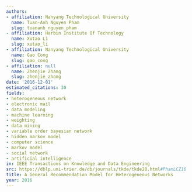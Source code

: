 ```yaml
---
authors:
- affiliation: Nanyang Technological University
  name: Tuan-Anh Nguyen Pham
  slug: tuananh_nguyen_pham
- affiliation: Harbin Institute Of Technology
  name: Xutao Li
  slug: xutao_li
- affiliation: Nanyang Technological University
  name: Gao Cong
  slug: gao_cong
- affiliation: null
  name: Zhenjie Zhang
  slug: zhenjie_zhang
date: '2016-12-01'
estimated_citations: 30
fields:
- heterogeneous network
- electronic mail
- data modeling
- machine learning
- weighting
- data mining
- variable order bayesian network
- hidden markov model
- computer science
- markov model
- social network
- artificial intelligence
in: IEEE Transactions on Knowledge and Data Engineering
src: https://dblp.uni-trier.de/db/journals/tkde/tkde28.html#PhamLCZ16
title: A General Recommendation Model for Heterogeneous Networks
year: 2016
---
```

